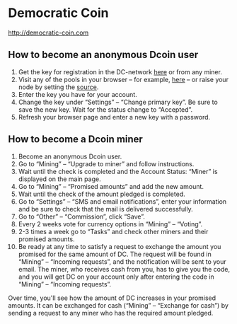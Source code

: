 Democratic Coin
=====
http://democratic-coin.com

How to become an anonymous Dcoin user
----------------
1. Get the key for registration in the DC-network <a href="http://pool.democratic-coin.com/tools/available_keys.php">here</a> or from any miner.
2. Visit any of the pools in your browser – for example, <a href="http://pool.democratic-coin.com/index.php">here</a> – or raise your node by setting the <a href="https://github.com/c-darwin/dcoin/archive/master.zip">source</a>.
3. Enter the key you have for your account.
4. Change the key under “Settings” – “Change primary key”. Be sure to save the new key. Wait for the status change to “Accepted”.
5. Refresh your browser page and enter a new key with a password.

How to become a Dcoin miner
----------------
1. Become an anonymous Dcoin user.
2. Go to “Mining” – “Upgrade to miner” and follow instructions.
3. Wait until the check is completed and the Account Status: “Miner” is displayed on the main page.
4. Go to “Mining” – “Promised amounts” and add the new amount.
5. Wait until the check of the amount pledged is completed.
6. Go to “Settings” – “SMS and email notifications”, enter your information and be sure to check that the mail is delivered successfully.
7. Go to “Other” – “Commission”, click “Save”.
8. Every 2 weeks vote for currency options in “Mining” – “Voting”.
9. 2-3 times a week go to “Tasks” and check other miners and their promised amounts.
10. Be ready at any time to satisfy a request to exchange the amount you promised for the same amount of DC. The request will be found in “Mining” – “Incoming requests”, and the notification will be sent to your email. The miner, who receives cash from you, has to give you the code, and you will get DC on your account only after entering the code in “Mining” – “Incoming requests”. 

Over time, you'll see how the amount of DC increases in your promised amounts. It can be exchanged for cash (“Mining” – “Exchange for cash”) by sending a request to any miner who has the required amount pledged.

